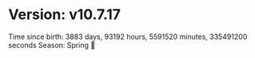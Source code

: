 # Version: v10.7.17
Time since birth: 3883 days, 93192 hours, 5591520 minutes, 335491200 seconds
Season: Spring 🌸
